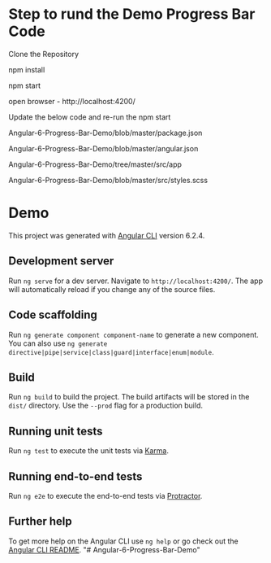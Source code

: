 # Step to rund the Demo Progress Bar Code

Clone the Repository

npm install

npm start

open browser -  http://localhost:4200/

Update the below code and re-run the npm start

Angular-6-Progress-Bar-Demo/blob/master/package.json

Angular-6-Progress-Bar-Demo/blob/master/angular.json

Angular-6-Progress-Bar-Demo/tree/master/src/app

Angular-6-Progress-Bar-Demo/blob/master/src/styles.scss



# Demo

This project was generated with [Angular CLI](https://github.com/angular/angular-cli) version 6.2.4.

## Development server

Run `ng serve` for a dev server. Navigate to `http://localhost:4200/`. The app will automatically reload if you change any of the source files.

## Code scaffolding

Run `ng generate component component-name` to generate a new component. You can also use `ng generate directive|pipe|service|class|guard|interface|enum|module`.

## Build

Run `ng build` to build the project. The build artifacts will be stored in the `dist/` directory. Use the `--prod` flag for a production build.

## Running unit tests

Run `ng test` to execute the unit tests via [Karma](https://karma-runner.github.io).

## Running end-to-end tests

Run `ng e2e` to execute the end-to-end tests via [Protractor](http://www.protractortest.org/).

## Further help

To get more help on the Angular CLI use `ng help` or go check out the [Angular CLI README](https://github.com/angular/angular-cli/blob/master/README.md).
"# Angular-6-Progress-Bar-Demo" 
